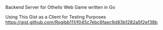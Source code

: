 Backend Server for Othello Web Game written in Go

Using This Gist as a Client for Testing Purposes
https://gist.github.com/Rogibb111/f045c7ebc6faec9d83b1282a5f2ef38b
